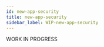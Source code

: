 ```yaml
---
id: new-app-security
title: new-app-security
sidebar_label: WIP-new-app-security
---
```



WORK IN PROGRESS
        